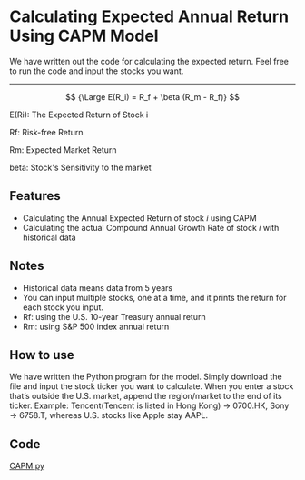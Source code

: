 # Calculating Expected Annual Return Using CAPM Model 
We have written out the code for calculating the expected return. Feel free to run the code and input the stocks you want.

-------

$$
{\Large E(R_i) = R_f + \beta (R_m - R_f)}
$$


E(Ri): The Expected Return of Stock i

Rf: Risk-free Return

Rm: Expected Market Return

beta: Stock's Sensitivity to the market

## Features 

- Calculating the Annual Expected Return of stock *i* using CAPM
- Calculating the actual Compound Annual Growth Rate of stock *i* with historical data

## Notes
- Historical data means data from 5 years
- You can input multiple stocks, one at a time, and it prints the return for each stock you input.
- Rf: using the U.S. 10-year Treasury annual return
- Rm: using S&P 500 index annual return

## How to use

We have written the Python program for the model. Simply download the file and input the stock ticker you want to calculate.
When you enter a stock that’s outside the U.S. market, append the region/market to the end of its ticker. 
Example: Tencent(Tencent is listed in Hong Kong) → 0700.HK, Sony → 6758.T, whereas U.S. stocks like Apple stay AAPL.

## Code
[CAPM.py](https://github.com/CS196Illinois/FA25-Group12/blob/master/Project/Backend/CAPM.py)




